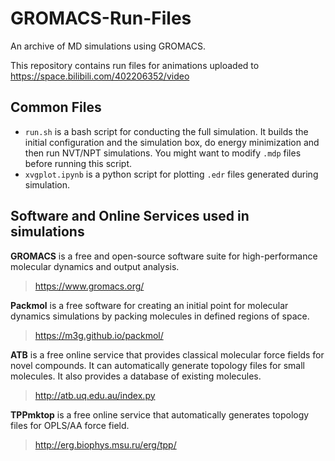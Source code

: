 # GROMACS-Run-Files
An archive of MD simulations using GROMACS.

This repository contains run files for animations uploaded to https://space.bilibili.com/402206352/video

Common Files
---
- `run.sh` is a bash script for conducting the full simulation. It builds the initial configuration and the simulation box, do energy minimization and then run NVT/NPT simulations. You might want to modify `.mdp` files before running this script.
- `xvgplot.ipynb` is a python script for plotting `.edr` files generated during simulation.

Software and Online Services used in simulations
---
**GROMACS** is a free and open-source software suite for high-performance molecular dynamics and output analysis.
> https://www.gromacs.org/

**Packmol** is a free software for creating an initial point for molecular dynamics simulations by packing molecules in defined regions of space.
> https://m3g.github.io/packmol/

**ATB** is a free online service that provides classical molecular force fields for novel compounds. It can automatically generate topology files for small molecules. It also provides a database of existing molecules.
> http://atb.uq.edu.au/index.py

**TPPmktop** is a free online service that automatically generates topology files for OPLS/AA force field.
> http://erg.biophys.msu.ru/erg/tpp/
